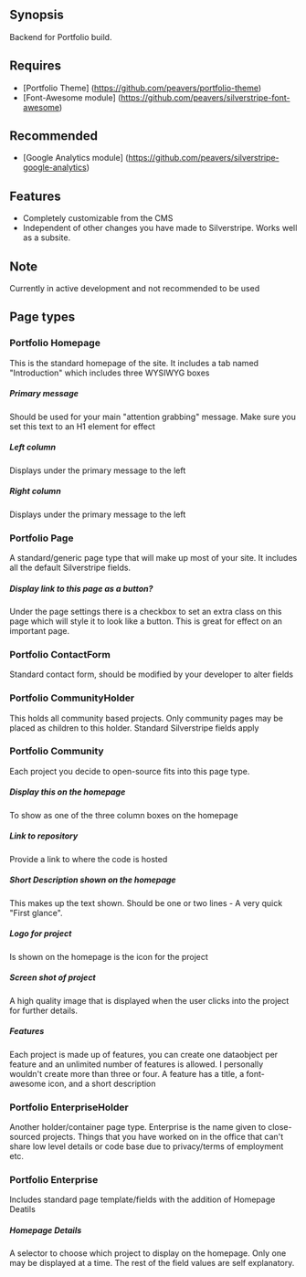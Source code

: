 ## Synopsis
Backend for Portfolio build.

## Requires
* [Portfolio Theme] (https://github.com/peavers/portfolio-theme)
* [Font-Awesome module] (https://github.com/peavers/silverstripe-font-awesome)

## Recommended
* [Google Analytics module] (https://github.com/peavers/silverstripe-google-analytics)

## Features
* Completely customizable from the CMS
* Independent of other changes you have made to Silverstripe. Works well as a subsite.

## Note
Currently in active development and not recommended to be used

## Page types
### Portfolio Homepage
This is the standard homepage of the site. It includes a tab named "Introduction" which includes three WYSIWYG boxes
##### Primary message
Should be used for your main "attention grabbing" message. Make sure you set this text to an H1 element for effect
##### Left column
Displays under the primary message to the left
##### Right column
Displays under the primary message to the left

### Portfolio Page
A standard/generic page type that will make up most of your site. It includes all the default Silverstripe fields. 
##### Display link to this page as a button?
Under the page settings there is a checkbox to set an extra class on this page which will style it to look like a 
button. This is great for effect on an important page.

### Portfolio ContactForm
Standard contact form, should be modified by your developer to alter fields

### Portfolio CommunityHolder
This holds all community based projects. Only community pages may be placed as children to this holder. Standard 
Silverstripe fields apply

### Portfolio Community
Each project you decide to open-source fits into this page type. 
##### Display this on the homepage
To show as one of the three column boxes on the homepage
##### Link to repository
Provide a link to where the code is hosted
##### Short Description shown on the homepage
This makes up the text shown. Should be one or two lines - A very quick "First glance".
##### Logo for project
Is shown on the homepage is the icon for the project
##### Screen shot of project
A high quality image that is displayed when the user clicks into the project for further details. 
##### Features
Each project is made up of features, you can create one dataobject per feature and an unlimited number of features is
allowed. I personally wouldn't create more than three or four. A feature has a title, a font-awesome icon, and a 
short description

### Portfolio EnterpriseHolder
Another holder/container page type. Enterprise is the name given to close-sourced projects. Things that you have 
worked on in the office that can't share low level details or code base due to privacy/terms of employment etc.

### Portfolio Enterprise
Includes standard page template/fields with the addition of Homepage Deatils
##### Homepage Details
A selector to choose which project to display on the homepage. Only one may be displayed at a time. The rest of the 
field values are self explanatory.


